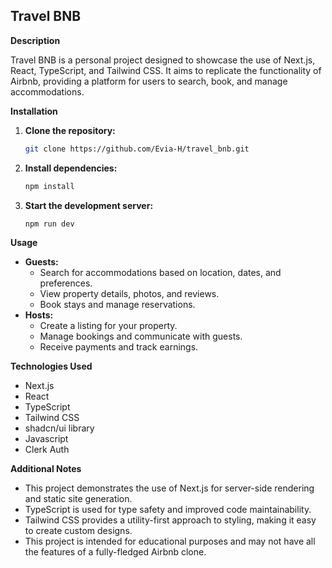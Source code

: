 ## Travel BNB

**Description**

Travel BNB is a personal project designed to showcase the use of Next.js, React, TypeScript, and Tailwind CSS. It aims to replicate the functionality of Airbnb, providing a platform for users to search, book, and manage accommodations.

**Installation**

1. **Clone the repository:**
   ```bash
   git clone https://github.com/Evia-H/travel_bnb.git
   ```
2. **Install dependencies:**
   ```bash
   npm install
   ```
3. **Start the development server:**
   ```bash
   npm run dev
   ```

**Usage**

- **Guests:**
  - Search for accommodations based on location, dates, and preferences.
  - View property details, photos, and reviews.
  - Book stays and manage reservations.
- **Hosts:**
  - Create a listing for your property.
  - Manage bookings and communicate with guests.
  - Receive payments and track earnings.

**Technologies Used**

- Next.js
- React
- TypeScript
- Tailwind CSS
- shadcn/ui library
- Javascript
- Clerk Auth

**Additional Notes**

- This project demonstrates the use of Next.js for server-side rendering and static site generation.
- TypeScript is used for type safety and improved code maintainability.
- Tailwind CSS provides a utility-first approach to styling, making it easy to create custom designs.
- This project is intended for educational purposes and may not have all the features of a fully-fledged Airbnb clone.
